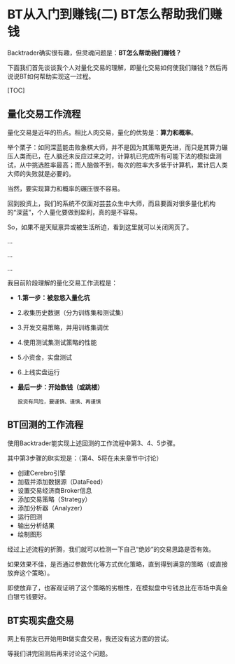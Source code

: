 # BT从入门到赚钱(二) BT怎么帮助我们赚钱

Backtrader确实很有趣，但灵魂问题是：**BT怎么帮助我们赚钱？**

下面我们首先谈谈我个人对量化交易的理解，即量化交易如何使我们赚钱？然后再说说BT如何帮助实现这一过程。

[TOC]

## 量化交易工作流程

量化交易是近年的热点。相比人肉交易，量化的优势是：**算力和概率**。

举个栗子：如同深蓝能击败象棋大师，并不是因为其策略更先进，而只是其算力碾压人类而已，在人脑还未反应过来之时，计算机已完成所有可能下法的模拟盘测试，从中挑选胜率最高；而人脑做不到，每次的胜率大多低于计算机，累计后人类大师的失败就是必要的。

当然，要实现算力和概率的碾压很不容易。

回到投资上，我们的系统不仅面对芸芸众生中大师，而且要面对很多量化机构的“深蓝”，个人量化要做到盈利，真的是不容易。

So，如果不是天赋禀异或被生活所迫，看到这里就可以关闭网页了。

...

...

...

我目前阶段理解的量化交易工作流程是：

- **1.第一步：被忽悠入量化坑**

- 2.收集历史数据（分为训练集和测试集）

- 3.开发交易策略，并用训练集调优

- 4.使用测试集测试策略的性能

- 5.小资金，实盘测试

- 6.上线实盘运行

- **最后一步：开始数钱（或跳楼）**

  ```text
  投资有风险，要谨慎、谨慎、再谨慎
  ```

## BT回测的工作流程

使用Backtrader能实现上述回测的工作流程中第3、4、5步骤。

其中第3步骤的Bt实现是：（第4、5将在未来章节中讨论）

- 创建Cerebro引擎
- 加载并添加数据源（DataFeed）
- 设置交易经济商Broker信息
- 添加交易策略（Strategy）
- 添加分析器（Analyzer）
- 运行回测
- 输出分析结果
- 绘制图形

经过上述流程的折腾，我们就可以检测一下自己“绝妙”的交易思路是否有效。

如果效果不佳，是否通过参数优化等方式优化策略，直到得到满意的策略（或直接放弃这个策略）。

即使放弃了，也客观证明了这个策略的劣根性，在模拟盘中亏钱总比在市场中真金白银亏钱要好。

## BT实现实盘交易

网上有朋友已开始用Bt做实盘交易，我还没有这方面的尝试。

等我们讲完回测后再来讨论这个问题。